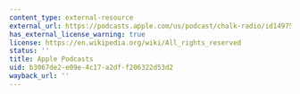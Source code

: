 ```yaml
---
content_type: external-resource
external_url: https://podcasts.apple.com/us/podcast/chalk-radio/id1497545103
has_external_license_warning: true
license: https://en.wikipedia.org/wiki/All_rights_reserved
status: ''
title: Apple Podcasts
uid: b3067de2-e09e-4c17-a2df-f206322d53d2
wayback_url: ''
---
```

